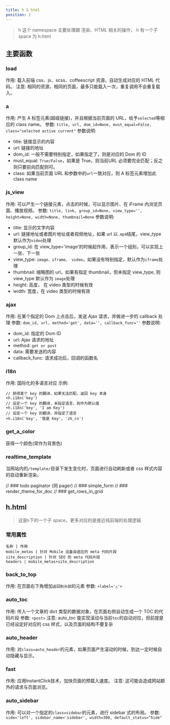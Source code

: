 ```yaml
---
title: h & html
position: 1
---
```

> h 这个 namespace 主要处理跟 渲染、HTML 相关的操作， h 有一个子 space 为 h.html

## 主要函数
### load
作用: 载入前端 css、js、scss、coffeescript 资源，自动生成对应的 HTML 代码。
注意: 相同的资源，相同的页面，最多只能载入一次，重复调用不会重复载入。

### a
作用: 产生 A 标签元素(超级链接)，并且根据当前页面的 URL，给予`selected`等相应的 class name。
参数: `title, url, dom_id=None, must_equal=False, class="selected active current"`
参数说明:
- title: 链接显示的内容
- url: 链接的地址
- dom_id: 一般不需要特别指定，如果指定了，则是对应的 Dom 的 ID
- must_equal: `True/False`，如果是 True，则当前URL 必须要完全匹配；反之则只要前向匹配则可。
- class: 如果当前页面 URL 和参数中的`url`一致对应，则 A 标签元素增加此 class name

### js_view
作用: 可以产生一个链接元素，点击的时候，可以显示图片、在 iFrame 内浏览页面、播放视频。
参数: `title, link, group_id=None, view_type='', height=None, width=None, thumbnail=None`
参数说明:
- title: 显示的文字内容
- url: 链接地址或者图片地址或者视频地址，如果 url 以`.mp4`结尾，view_type 默认作为`video`处理
- group_id: 在 view_type='image'的时候起作用，表示一个组别，可以实现上一张、下一张
- view_type: `image、iframe、 video`，如果没有特别指定，默认作为`iframe`处理
- thumbnail: 缩略图的 url，如果有指定 thumbnail，但未指定 view_type, 则 view_type 默认作为 `image`处理
- height: 高度， 在 video 类型的时候有效
- width: 宽度，在 video 类型的时候有效

### ajax
作用: 在某个指定的 Dom 上点击后，发送 Ajax 请求，并做进一步的 callback 处理
参数: `dom_id, url, method='get', data='', callback_func=''`
参数说明:
- dom_id: 指定的 Dom ID
- url: Ajax 请求的地址
- method: `get or post`
- data: 需要发送的内容
- callback_func: 请求成功后，回调的函数名

### i18n
作用: 国际化的多语言对应
示例:
```jade
// 获得某个 key 的翻译，如果无法匹配，返回 key 本身
+h.i18n('key')
// 设定一个 key 的翻译，未指定语言，则作为默认值
+h.i18n('key', 'I am Key')
// 设定一个 key 的翻译，并指定了语言
+h.i18n('key', '我是 Key', 'zh_cn')
```

### get_a_color
获得一个颜色(常作为背景色)

### realtime_template
当网站内的`/template/`目录下发生变化时，页面进行自动刷新或者 css 样式内容的自动重新渲染。

// ### todo  paginator (同 pager)
// ### simple_form
// ### render_theme_for_doc
// ### get_rows_in_grid

## h.html
> 这是`h`下的一个子 space，更多对应的是接近纯前端的处理逻辑

### 常用属性
```table
名称 | 作用
mobile_metas | 针对 Mobile 设备自适应的 meta 代码片段
site_description | 针对 SEO 的 meta 代码片段
headers | mobile_metas+site_description
```

### back_to_top
作用:  在页面右下角增加`返回到头部`的元素
参数: `<label='△'>`

### auto_toc
作用: 传入一个文章的 dict 类型的数据对象，在页面右侧自动生成一个 TOC 的代码片段
参数: `<post>`
注意: auto_toc 能实现滚动与当前`toc`的自动对应，但前提是已经设定好对应的 css 样式，以及页面的结构不要复杂

### auto_header
作用: 对`class=auto_header`的元素，如果页面产生滚动的时候，到达一定时候自动隐藏与显示。

### fast
作用: 应用InstantClick技术，加快页面的预载入速度。
注意: 这可能会造成网站额外的请求与页面浏览。

### auto_sidebar
作用: 可以对一个指定的`class=sidebar`的元素，进行 sidebar 式的布局。
参数: `side='left', sidebar_name='sidebar', width=300, default_status="hide"`




